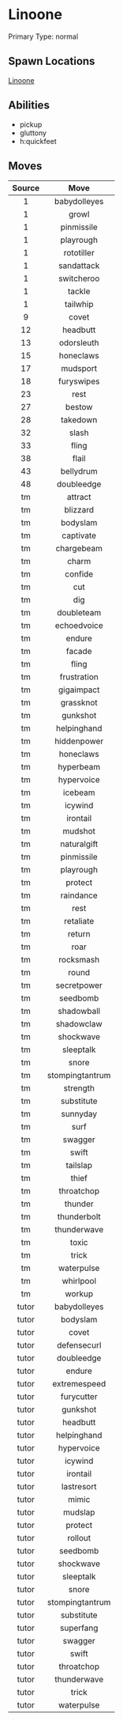 # Linoone  
Primary Type: normal  
  
## Spawn Locations  
[Linoone](/data/spawn_presets/linoone.md)  
  
## Abilities  
  * pickup
  * gluttony
  * h:quickfeet
  
  
## Moves  
  
| Source | Move |  
|:---:|:---:|  
| 1 | babydolleyes |  
| 1 | growl |  
| 1 | pinmissile |  
| 1 | playrough |  
| 1 | rototiller |  
| 1 | sandattack |  
| 1 | switcheroo |  
| 1 | tackle |  
| 1 | tailwhip |  
| 9 | covet |  
| 12 | headbutt |  
| 13 | odorsleuth |  
| 15 | honeclaws |  
| 17 | mudsport |  
| 18 | furyswipes |  
| 23 | rest |  
| 27 | bestow |  
| 28 | takedown |  
| 32 | slash |  
| 33 | fling |  
| 38 | flail |  
| 43 | bellydrum |  
| 48 | doubleedge |  
| tm | attract |  
| tm | blizzard |  
| tm | bodyslam |  
| tm | captivate |  
| tm | chargebeam |  
| tm | charm |  
| tm | confide |  
| tm | cut |  
| tm | dig |  
| tm | doubleteam |  
| tm | echoedvoice |  
| tm | endure |  
| tm | facade |  
| tm | fling |  
| tm | frustration |  
| tm | gigaimpact |  
| tm | grassknot |  
| tm | gunkshot |  
| tm | helpinghand |  
| tm | hiddenpower |  
| tm | honeclaws |  
| tm | hyperbeam |  
| tm | hypervoice |  
| tm | icebeam |  
| tm | icywind |  
| tm | irontail |  
| tm | mudshot |  
| tm | naturalgift |  
| tm | pinmissile |  
| tm | playrough |  
| tm | protect |  
| tm | raindance |  
| tm | rest |  
| tm | retaliate |  
| tm | return |  
| tm | roar |  
| tm | rocksmash |  
| tm | round |  
| tm | secretpower |  
| tm | seedbomb |  
| tm | shadowball |  
| tm | shadowclaw |  
| tm | shockwave |  
| tm | sleeptalk |  
| tm | snore |  
| tm | stompingtantrum |  
| tm | strength |  
| tm | substitute |  
| tm | sunnyday |  
| tm | surf |  
| tm | swagger |  
| tm | swift |  
| tm | tailslap |  
| tm | thief |  
| tm | throatchop |  
| tm | thunder |  
| tm | thunderbolt |  
| tm | thunderwave |  
| tm | toxic |  
| tm | trick |  
| tm | waterpulse |  
| tm | whirlpool |  
| tm | workup |  
| tutor | babydolleyes |  
| tutor | bodyslam |  
| tutor | covet |  
| tutor | defensecurl |  
| tutor | doubleedge |  
| tutor | endure |  
| tutor | extremespeed |  
| tutor | furycutter |  
| tutor | gunkshot |  
| tutor | headbutt |  
| tutor | helpinghand |  
| tutor | hypervoice |  
| tutor | icywind |  
| tutor | irontail |  
| tutor | lastresort |  
| tutor | mimic |  
| tutor | mudslap |  
| tutor | protect |  
| tutor | rollout |  
| tutor | seedbomb |  
| tutor | shockwave |  
| tutor | sleeptalk |  
| tutor | snore |  
| tutor | stompingtantrum |  
| tutor | substitute |  
| tutor | superfang |  
| tutor | swagger |  
| tutor | swift |  
| tutor | throatchop |  
| tutor | thunderwave |  
| tutor | trick |  
| tutor | waterpulse |  
  
